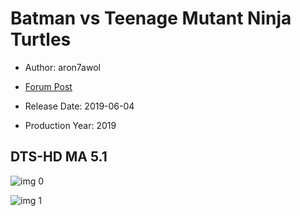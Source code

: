 # Batman vs Teenage Mutant Ninja Turtles

* Author: aron7awol

* [Forum Post](https://www.avsforum.com/threads/bass-eq-for-filtered-movies.2995212/post-58439882)

* Release Date: 2019-06-04
* Production Year: 2019

## DTS-HD MA 5.1

![img 0](https://i.imgur.com/AGJB7lp.jpg)

![img 1](https://i.imgur.com/g78H3LH.jpg)

